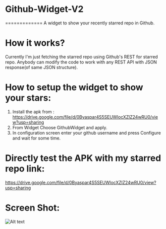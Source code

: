 # Github-Widget-V2
=============
A widget to show your recently starred repo in Github.

How it works?
=============
Currently I'm just fetching the starred repo using Github's REST for starred repo.
Anybody can modify the code to work with any REST API with JSON response(of same JSON structure).

How to setup the widget to show your stars:
=============
1) Install the apk from : https://drive.google.com/file/d/0Byaspar4S5SEUWlocXZlZ24wRU0/view?usp=sharing
2) From Widget Choose GithubWidget and apply.
3) In configuration screen enter your github username and press Configure and wait for some time.

Directly test the APK with my starred repo link:
=============
https://drive.google.com/file/d/0Byaspar4S5SEUWlocXZlZ24wRU0/view?usp=sharing

Screen Shot:
=============
![Alt text](https://cloud.githubusercontent.com/assets/1622949/8426587/b0c8f836-1f2e-11e5-88bd-5e5b0a1346bf.png "Optional title")


